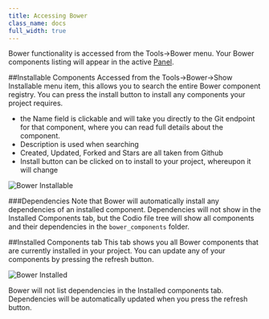 ```yaml
---
title: Accessing Bower
class_name: docs
full_width: true
---
```


Bower functionality is accessed from the Tools->Bower menu. Your Bower components listing will appear in the active [Panel](/docs/panels).

##Installable Components
Accessed from the Tools->Bower->Show Installable menu item, this allows you to search the entire Bower component registry. You can press the install button to install any components your project requires.

- the Name field is clickable and will take you directly to the Git endpoint for that component, where you can read full details about the component.
- Description is used when searching
- Created, Updated, Forked and Stars are all taken from Github
- Install button can be clicked on to install to your project, whereupon it will change

![Bower Installable](/img/docs/bower-installable.png)

###Dependencies
Note that Bower will automatically install any dependencies of an installed component. Dependencies will not show in the Installed Components tab, but the Codio file tree will show all components and their dependencies in the `bower_components` folder.

##Installed Components tab
This tab shows you all Bower components that are currently installed in your project. You can update any of your components by pressing the refresh button.

![Bower Installed](/img/docs/bower-installed.png)

Bower will not list dependencies in the Installed components tab. Dependencies will be automatically updated when you press the refresh button.